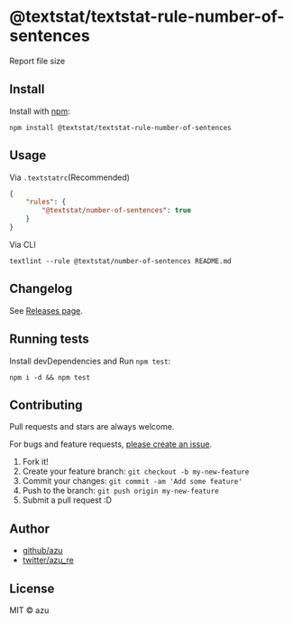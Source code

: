 # @textstat/textstat-rule-number-of-sentences

Report file size

## Install

Install with [npm](https://www.npmjs.com/):

    npm install @textstat/textstat-rule-number-of-sentences

## Usage

Via `.textstatrc`(Recommended)

```json
{
    "rules": {
        "@textstat/number-of-sentences": true
    }
}
```

Via CLI

```
textlint --rule @textstat/number-of-sentences README.md
```


## Changelog

See [Releases page](https://github.com/textlint/textstat/releases).

## Running tests

Install devDependencies and Run `npm test`:

    npm i -d && npm test

## Contributing

Pull requests and stars are always welcome.

For bugs and feature requests, [please create an issue](https://github.com/textlint/textstat/issues).

1. Fork it!
2. Create your feature branch: `git checkout -b my-new-feature`
3. Commit your changes: `git commit -am 'Add some feature'`
4. Push to the branch: `git push origin my-new-feature`
5. Submit a pull request :D

## Author

- [github/azu](https://github.com/azu)
- [twitter/azu_re](https://twitter.com/azu_re)

## License

MIT © azu

